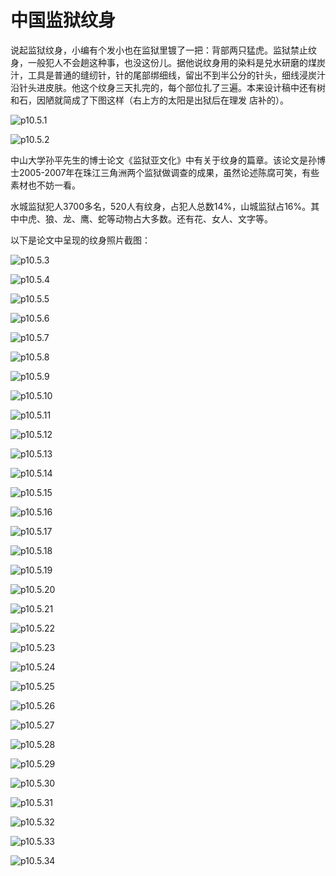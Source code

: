 # 中国监狱纹身

说起监狱纹身，小编有个发小也在监狱里镀了一把：背部两只猛虎。监狱禁止纹身，一般犯人不会趟这种事，也没这份儿。据他说纹身用的染料是兑水研磨的煤炭汁，工具是普通的缝纫针，针的尾部绑细线，留出不到半公分的针头，细线浸炭汁沿针头进皮肤。他这个纹身三天扎完的，每个部位扎了三遍。本来设计稿中还有树和石，因陋就简成了下图这样（右上方的太阳是出狱后在理发
店补的）。

![p10.5.1](/images/10.5.1.jpg)

![p10.5.2](/images/10.5.2.jpg)

中山大学孙平先生的博士论文《监狱亚文化》中有关于纹身的篇章。该论文是孙博士2005-2007年在珠江三角洲两个监狱做调查的成果，虽然论述陈腐可笑，有些素材也不妨一看。

水城监狱犯人3700多名，520人有纹身，占犯人总数14%，山城监狱占16%。其中中虎、狼、龙、鹰、蛇等动物占大多数。还有花、女人、文字等。

以下是论文中呈现的纹身照片截图：

![p10.5.3](/images/10.5.3.png)

![p10.5.4](/images/10.5.4.png)

![p10.5.5](/images/10.5.5.png)

![p10.5.6](/images/10.5.6.png)

![p10.5.7](/images/10.5.7.png)

![p10.5.8](/images/10.5.8.png)

![p10.5.9](/images/10.5.9.png)

![p10.5.10](/images/10.5.10.png)

![p10.5.11](/images/10.5.11.png)

![p10.5.12](/images/10.5.12.png)

![p10.5.13](/images/10.5.13.png)

![p10.5.14](/images/10.5.14.png)

![p10.5.15](/images/10.5.15.png)

![p10.5.16](/images/10.5.16.png)

![p10.5.17](/images/10.5.17.png)

![p10.5.18](/images/10.5.18.png)

![p10.5.19](/images/10.5.19.png)

![p10.5.20](/images/10.5.20.png)

![p10.5.21](/images/10.5.21.png)

![p10.5.22](/images/10.5.22.png)

![p10.5.23](/images/10.5.23.png)

![p10.5.24](/images/10.5.24.png)

![p10.5.25](/images/10.5.25.png)

![p10.5.26](/images/10.5.26.png)

![p10.5.27](/images/10.5.27.png)

![p10.5.28](/images/10.5.28.png)

![p10.5.29](/images/10.5.29.png)

![p10.5.30](/images/10.5.30.png)

![p10.5.31](/images/10.5.31.png)

![p10.5.32](/images/10.5.32.png)

![p10.5.33](/images/10.5.33.png)

![p10.5.34](/images/10.5.34.png)
